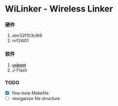 WiLinker - Wireless Linker
==========================

### 硬件
1. stm32f103c8t6
2. nrf24l01

### 软件
1. ~~[usboot](https://github.com/jiauzhang/usboot)~~
2. J-Flash

### TODO
- [x] fine-tune Makefile
- [ ] reorganize file structure